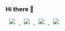 ### Hi there 👋

<!--
**wontaezia/wontaezia** is a ✨ _special_ ✨ repository because its `README.md` (this file) appears on your GitHub profile.

Here are some ideas to get you started:

- 🔭 I’m currently working on ...
- 🌱 I’m currently learning ...
- 👯 I’m looking to collaborate on ...
- 🤔 I’m looking for help with ...
- 💬 Ask me about ...
- 📫 How to reach me: ...
- 😄 Pronouns: ...
- ⚡ Fun fact: ...
-->

<a href="https://instagram.com/wontaezia" target="_blank">
    <img 
        src="http://img.shields.io/badge/-Instagram-black?style=for-the-badge&logo=Instagram&link=https://instagram.com/wontaezia/"
        style="height : auto; margin-left : 10px; margin-right : 10px;"/>
</a>
<a href="https://wontaezia.github.io" target="_blank">
    <img 
        src="http://img.shields.io/badge/-Tech%20Blog-FFCC00?style=for-the-badge&logo=github&link=https://wontaezia.github.io"
        style="height : auto; margin-left : 10px; margin-right : 10px;"/>
</a>
<a href="https://www.youtube.com/channel/UC6xNhtj5VHgxvAnp0x8tmOw?view_as=subscriber" target="_blank">
    <img 
        src="http://img.shields.io/badge/-Youtube-ff0000?style=for-the-badge&logo=youtube&link=https://www.youtube.com/channel/UC6xNhtj5VHgxvAnp0x8tmOw?view_as=subscriber"
        style="height : auto; margin-left : 10px; margin-right : 10px;"/>
</a>
<a href="https://wontaezia.github.io/portfolio" target="_blank">
    <img 
        src="http://img.shields.io/badge/-portfolio-0061D5?style=for-the-badge&logo=github&link=https://wontaezia.github.io/portfolio"
        style="height : auto; margin-left : 10px; margin-right : 10px;"/>
</a>
